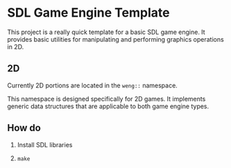 # SDL Game Engine Template

This project is a really quick template for a basic SDL game engine. It provides basic utilities for manipulating and performing graphics operations in 2D.

## 2D

Currently 2D portions are located in the `weng::` namespace.

This namespace is designed specifically for 2D games. It implements generic data structures that are applicable to both game engine types.

## How do

1. Install SDL libraries

2. `make`
